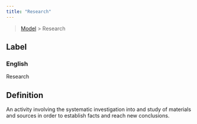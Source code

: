 ```yaml
---
title: "Research"
---
```


> [Model](./../) > Research

## Label

### English
Research


## Definition
An activity involving the systematic investigation into and study of materials and sources in order to establish facts and reach new conclusions. 


    

